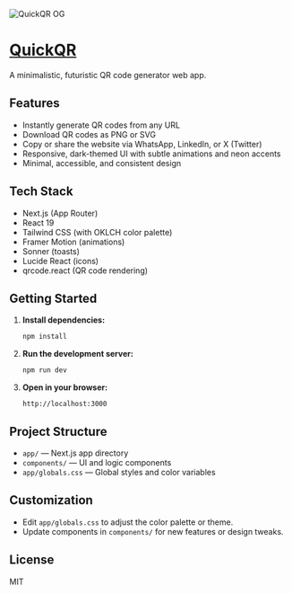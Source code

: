 ![QuickQR OG](https://github.com/user-attachments/assets/9db72506-ef9e-4fa7-97a7-f76589e5b88b)

# [QuickQR](https://quickqr.arshiash80.com)

A minimalistic, futuristic QR code generator web app.

## Features

- Instantly generate QR codes from any URL
- Download QR codes as PNG or SVG
- Copy or share the website via WhatsApp, LinkedIn, or X (Twitter)
- Responsive, dark-themed UI with subtle animations and neon accents
- Minimal, accessible, and consistent design

## Tech Stack

- Next.js (App Router)
- React 19
- Tailwind CSS (with OKLCH color palette)
- Framer Motion (animations)
- Sonner (toasts)
- Lucide React (icons)
- qrcode.react (QR code rendering)

## Getting Started

1. **Install dependencies:**

   ```bash
   npm install
   ```

2. **Run the development server:**

   ```bash
   npm run dev
   ```

3. **Open in your browser:**
   ```
   http://localhost:3000
   ```

## Project Structure

- `app/` — Next.js app directory
- `components/` — UI and logic components
- `app/globals.css` — Global styles and color variables

## Customization

- Edit `app/globals.css` to adjust the color palette or theme.
- Update components in `components/` for new features or design tweaks.

## License

MIT
